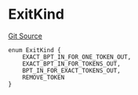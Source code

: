 # ExitKind
[Git Source](https://github.com/Increment-Finance/peripheral-contracts/blob/fc86e744c6664e8852ac82787aa2f73b160e6a5d/contracts/interfaces/balancer/IWeightedPool.sol)


```solidity
enum ExitKind {
    EXACT_BPT_IN_FOR_ONE_TOKEN_OUT,
    EXACT_BPT_IN_FOR_TOKENS_OUT,
    BPT_IN_FOR_EXACT_TOKENS_OUT,
    REMOVE_TOKEN
}
```


